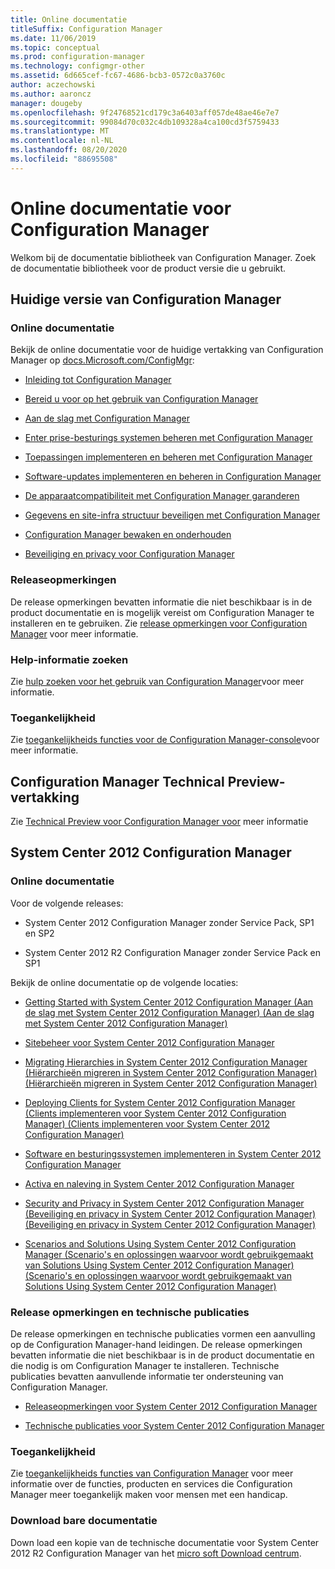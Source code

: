 ```yaml
---
title: Online documentatie
titleSuffix: Configuration Manager
ms.date: 11/06/2019
ms.topic: conceptual
ms.prod: configuration-manager
ms.technology: configmgr-other
ms.assetid: 6d665cef-fc67-4686-bcb3-0572c0a3760c
author: aczechowski
ms.author: aaroncz
manager: dougeby
ms.openlocfilehash: 9f24768521cd179c3a6403aff057de48ae46e7e7
ms.sourcegitcommit: 99084d70c032c4db109328a4ca100cd3f5759433
ms.translationtype: MT
ms.contentlocale: nl-NL
ms.lasthandoff: 08/20/2020
ms.locfileid: "88695508"
---
```

# <a name="online-documentation-for-configuration-manager"></a>Online documentatie voor Configuration Manager

<!-- this article is a placeholder for the historical CHM file, or F1 help, as all the versions used the same FWLINK to get to help. Due to that, this file is used to help redirect the reader to the product they want help with -->

Welkom bij de documentatie bibliotheek van Configuration Manager. Zoek de documentatie bibliotheek voor de product versie die u gebruikt.

## <a name="configuration-manager-current-branch"></a>Huidige versie van Configuration Manager

### <a name="online-documentation"></a>Online documentatie

Bekijk de online documentatie voor de huidige vertakking van Configuration Manager op [docs.Microsoft.com/ConfigMgr](/configmgr):  

- [Inleiding tot Configuration Manager](../understand/introduction.md)  

- [Bereid u voor op het gebruik van Configuration Manager](../plan-design/get-ready.md)  

- [Aan de slag met Configuration Manager](../servers/deploy/start-using.md)  

- [Enter prise-besturings systemen beheren met Configuration Manager](../../osd/understand/introduction-to-operating-system-deployment.md)  

- [Toepassingen implementeren en beheren met Configuration Manager](../../apps/deploy-use/deploy-applications.md)  

- [Software-updates implementeren en beheren in Configuration Manager](../../sum/understand/software-updates-introduction.md)  

- [De apparaatcompatibiliteit met Configuration Manager garanderen](../../compliance/understand/ensure-device-compliance.md)  

- [Gegevens en site-infra structuur beveiligen met Configuration Manager](../../protect/understand/protect-data-and-site-infrastructure.md)  

- [Configuration Manager bewaken en onderhouden](../servers/manage/maintenance-tasks.md)  

- [Beveiliging en privacy voor Configuration Manager](../plan-design/security/security-and-privacy.md)  

### <a name="release-notes"></a>Releaseopmerkingen

De release opmerkingen bevatten informatie die niet beschikbaar is in de product documentatie en is mogelijk vereist om Configuration Manager te installeren en te gebruiken. Zie [release opmerkingen voor Configuration Manager](../servers/deploy/install/release-notes.md) voor meer informatie.  

### <a name="find-help"></a>Help-informatie zoeken

Zie [hulp zoeken voor het gebruik van Configuration Manager](../understand/find-help.md)voor meer informatie.

### <a name="accessibility"></a>Toegankelijkheid

Zie [toegankelijkheids functies voor de Configuration Manager-console](../understand/accessibility-features.md)voor meer informatie.

## <a name="configuration-manager-technical-preview-branch"></a>Configuration Manager Technical Preview-vertakking

Zie [Technical Preview voor Configuration Manager voor](../get-started/technical-preview.md) meer informatie  

## <a name="system-center-2012-configuration-manager"></a>System Center 2012 Configuration Manager

### <a name="online-documentation"></a>Online documentatie

Voor de volgende releases:

- System Center 2012 Configuration Manager zonder Service Pack, SP1 en SP2  

- System Center 2012 R2 Configuration Manager zonder Service Pack en SP1  

Bekijk de online documentatie op de volgende locaties:  

- [Getting Started with System Center 2012 Configuration Manager (Aan de slag met System Center 2012 Configuration Manager) (Aan de slag met System Center 2012 Configuration Manager)](/previous-versions/system-center/system-center-2012-R2/gg682144\(v=technet.10\))  

- [Sitebeheer voor System Center 2012 Configuration Manager](/previous-versions/system-center/system-center-2012-R2/gg681983\(v=technet.10\))  

- [Migrating Hierarchies in System Center 2012 Configuration Manager (Hiërarchieën migreren in System Center 2012 Configuration Manager) (Hiërarchieën migreren in System Center 2012 Configuration Manager)](/previous-versions/system-center/system-center-2012-R2/gg682006\(v=technet.10\))  

- [Deploying Clients for System Center 2012 Configuration Manager (Clients implementeren voor System Center 2012 Configuration Manager) (Clients implementeren voor System Center 2012 Configuration Manager)](/previous-versions/system-center/system-center-2012-R2/gg699391\(v=technet.10\))  

- [Software en besturingssystemen implementeren in System Center 2012 Configuration Manager](/previous-versions/system-center/system-center-2012-R2/gg699393\(v=technet.10\))  

- [Activa en naleving in System Center 2012 Configuration Manager](/previous-versions/system-center/system-center-2012-R2/gg682029\(v=technet.10\))  

- [Security and Privacy in System Center 2012 Configuration Manager (Beveiliging en privacy in System Center 2012 Configuration Manager) (Beveiliging en privacy in System Center 2012 Configuration Manager)](/previous-versions/system-center/system-center-2012-R2/gg682033\(v=technet.10\))  

- [Scenarios and Solutions Using System Center 2012 Configuration Manager (Scenario's en oplossingen waarvoor wordt gebruikgemaakt van Solutions Using System Center 2012 Configuration Manager) (Scenario's en oplossingen waarvoor wordt gebruikgemaakt van Solutions Using System Center 2012 Configuration Manager)](/previous-versions/system-center/system-center-2012-R2/jj884163\(v=technet.10\))  

### <a name="release-notes-and-technical-publications"></a>Release opmerkingen en technische publicaties

De release opmerkingen en technische publicaties vormen een aanvulling op de Configuration Manager-hand leidingen. De release opmerkingen bevatten informatie die niet beschikbaar is in de product documentatie en die nodig is om Configuration Manager te installeren. Technische publicaties bevatten aanvullende informatie ter ondersteuning van Configuration Manager.  

- [Releaseopmerkingen voor System Center 2012 Configuration Manager](/previous-versions/system-center/system-center-2012-R2/jj870706\(v=technet.10\))  

- [Technische publicaties voor System Center 2012 Configuration Manager](/previous-versions/system-center/system-center-2012-R2/hh531521\(v=technet.10\))  

### <a name="accessibility"></a>Toegankelijkheid

Zie [toegankelijkheids functies van Configuration Manager](/previous-versions/system-center/system-center-2012-R2/jj553406\(v=technet.10\)) voor meer informatie over de functies, producten en services die Configuration Manager meer toegankelijk maken voor mensen met een handicap.

### <a name="downloadable-documentation"></a>Download bare documentatie

Down load een kopie van de technische documentatie voor System Center 2012 R2 Configuration Manager van het [micro soft Download centrum](https://www.microsoft.com/download/details.aspx?id=29901).